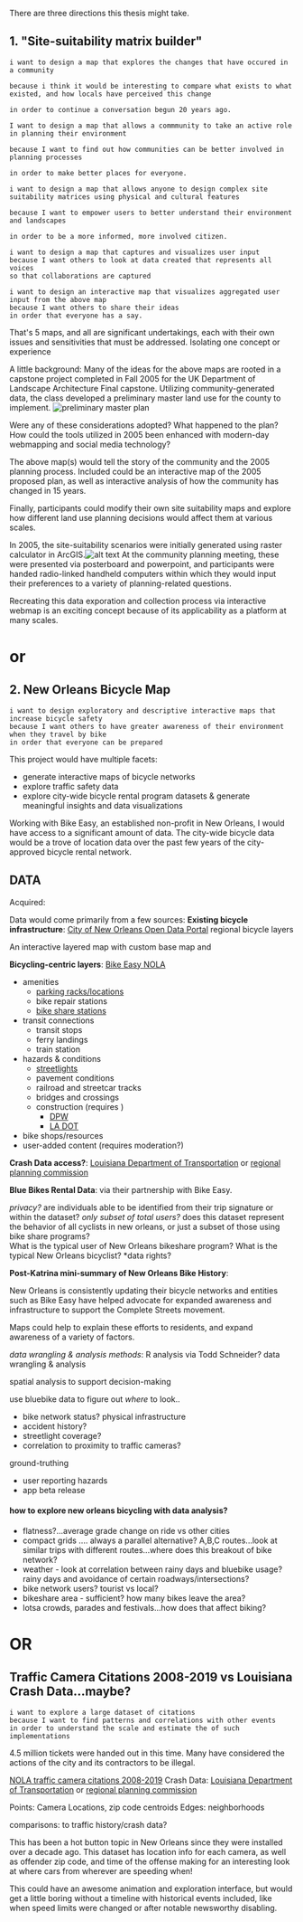 
There are three directions this thesis might take. 

## 1. "Site-suitability matrix builder"

```
i want to design a map that explores the changes that have occured in a community

because i think it would be interesting to compare what exists to what existed, and how locals have perceived this change

in order to continue a conversation begun 20 years ago. 
```
```
I want to design a map that allows a commmunity to take an active role in planning their environment 

because I want to find out how communities can be better involved in planning processes

in order to make better places for everyone.
```
```
i want to design a map that allows anyone to design complex site suitability matrices using physical and cultural features 

because I want to empower users to better understand their environment and landscapes 

in order to be a more informed, more involved citizen.   
```

```
i want to design a map that captures and visualizes user input
because I want others to look at data created that represents all voices
so that collaborations are captured
```

```
i want to design an interactive map that visualizes aggregated user input from the above map 
because I want others to share their ideas
in order that everyone has a say.
```

That's 5 maps, and all are significant undertakings, each with their own issues and sensitivities that must be addressed. Isolating one concept or experience

A little background: Many of the ideas for the above maps are rooted in a capstone project completed in Fall 2005 for the UK Department of Landscape Architecture Final capstone.  Utilizing community-generated data, the class developed a preliminary master land use for the county to implement. ![preliminary master plan](/images/gbd3.png "prelim plan")  

Were any of these considerations adopted?  What happened to the plan?  How could the tools utilized in 2005 been enhanced with modern-day webmapping and social media technology?

The above map(s) would tell the story of the community and the 2005 planning process.  Included could be an interactive map of the 2005 proposed plan, as well as interactive analysis of how the community has changed in 15 years. 

Finally, participants could modify their own site suitability maps and explore how different land use planning decisions would affect them at various scales.

In 2005, the site-suitability scenarios were initially generated using raster calculator in ArcGIS.![alt text](/images/gbd2.png "suitability scenario builder") At the community planning meeting, these were presented via posterboard and powerpoint, and participants were handed radio-linked handheld computers within which they would input their preferences to a variety of planning-related questions.  

Recreating this data exporation and collection process via interactive webmap is an exciting concept because of its applicability as a platform at many scales.   

# or

## 2. New Orleans Bicycle Map
```
i want to design exploratory and descriptive interactive maps that increase bicycle safety
because I want others to have greater awareness of their environment when they travel by bike
in order that everyone can be prepared
```

This project would have multiple facets: 
- generate interactive maps of bicycle networks
- explore traffic safety data
- explore city-wide bicycle rental program datasets & generate meaningful insights and data visualizations

Working with Bike Easy, an established non-profit in New Orleans, I would have access to a significant amount of data.  The city-wide bicycle data would be a trove of location data over the past few years of the city-approved bicycle rental network. 

<!-- Bike Easy has mapping assets and other needs for maps. -->

## DATA
Acquired: 


Data would come primarily from a few sources: 
**Existing bicycle infrastructure**: [City of New Orleans Open Data Portal](https://data.nola.gov/Transportation-and-Infrastructure/Bike-Lanes/8npz-j6vy)
regional bicycle layers 

An interactive layered map with custom base map and 


**Bicycling-centric layers**: [Bike Easy NOLA](http://bikeeasy.org/)
- amenities
    - [parking racks/locations](https://data.nola.gov/Transportation-and-Infrastructure/Bicycle-Parking-Locations/atfa-cmev)
    - bike repair stations
    - [bike share stations](https://data.nola.gov/Transportation-and-Infrastructure/Bike-Share-Stations/3het-ycdr)
- transit connections
    - transit stops
    - ferry landings
    - train station
- hazards & conditions
    - [streetlights](https://data.nola.gov/dataset/Streetlights/ut7r-kcda)
    - pavement conditions
    - railroad and streetcar tracks
    - bridges and crossings
    - construction (requires )
        - [DPW](https://www.nola.gov/dpw/projects/all/)
        - [LA DOT]()
- bike shops/resources
- user-added content (requires moderation?)

**Crash Data access?**: [Louisiana Department of Transportation](ladot.gov)
or
[regional planning commission](norpc.org)

**Blue Bikes Rental Data**: via their partnership with Bike Easy. 

*privacy?* are individuals able to be identified from their trip signature or within the dataset?
*only subset of total users?* 
does this dataset represent the behavior of all cyclists in new orleans, or just a subset of those using bike share programs?  
What is the typical user of New Orleans bikeshare program? 
What is the typical New Orleans bicyclist? 
*data rights?



<!-- connection to bluebikesuber datasets? -->

**Post-Katrina mini-summary of New Orleans Bike History**: 

New Orleans is consistently updating their bicycle networks and entities such as Bike Easy have helped advocate for expanded awareness and infrastructure to support the Complete Streets movement. 

Maps could help to explain these efforts to residents, and expand awareness of a variety of factors.  



*data wrangling & analysis methods*: 
R analysis via Todd Schneider? 
data wrangling & analysis

spatial analysis to support decision-making

use bluebike data to figure out *where* to look..
- bike network status? physical infrastructure
- accident history?
- streetlight coverage?
- correlation to proximity to traffic cameras?

ground-truthing
- user reporting hazards
- app beta release 


#### how to explore new orleans bicycling with data analysis?
- flatness?...average grade change on ride vs other cities
- compact grids .... always a parallel alternative? A,B,C routes...look at similar trips with different routes...where does this breakout of bike network?
- weather - look at correlation between rainy days and bluebike usage? rainy days and avoidance of certain roadways/intersections?
- bike network users? tourist vs local?
- bikeshare area - sufficient?  how many bikes leave the area?  
- lotsa crowds, parades and festivals...how does that affect biking?

<!-- questions for dan:
do we have access to bluebike trip data? 
 -->


# OR

## Traffic Camera Citations 2008-2019 vs Louisiana Crash Data...maybe?

```
i want to explore a large dataset of citations
because I want to find patterns and correlations with other events
in order to understand the scale and estimate the of such implementations
```

4.5 million tickets were handed out in this time. Many have considered the actions of the city and its contractors to be illegal.  

[NOLA traffic camera citations 2008-2019](https://data.nola.gov/Public-Safety-and-Preparedness/Traffic-Camera-Citations/va3u-jspg)
Crash Data: [Louisiana Department of Transportation](ladot.gov)
or
[regional planning commission](norpc.org)

Points: 
Camera Locations, zip code centroids
Edges:
neighborhoods

comparisons: 
to traffic history/crash data?


This has been a hot button topic in New Orleans since they were installed over a decade ago.  This dataset has location info for each camera, as well as offender zip code, and time of the offense making for an interesting look at where cars from wherever are speeding when!

This could have an awesome animation and exploration interface, but would get a little boring without a timeline with historical events included, like when speed limits were changed or after notable newsworthy disabling.    













